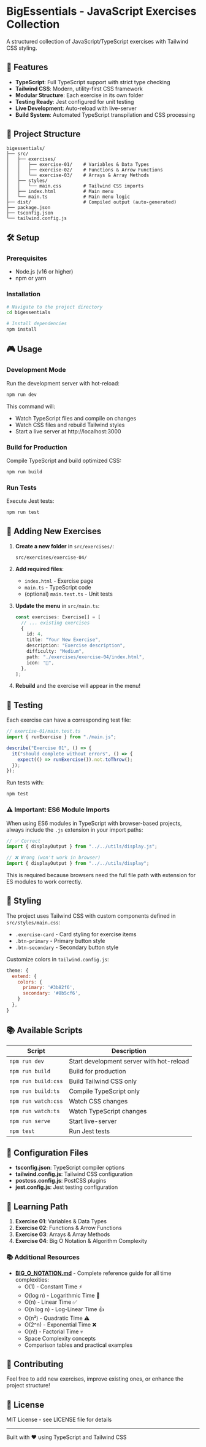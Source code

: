 # BigEssentials - JavaScript Exercises Collection

A structured collection of JavaScript/TypeScript exercises with Tailwind CSS styling.

## 🚀 Features

- **TypeScript**: Full TypeScript support with strict type checking
- **Tailwind CSS**: Modern, utility-first CSS framework
- **Modular Structure**: Each exercise in its own folder
- **Testing Ready**: Jest configured for unit testing
- **Live Development**: Auto-reload with live-server
- **Build System**: Automated TypeScript transpilation and CSS processing

## 📁 Project Structure

```
bigessentials/
├── src/
│   ├── exercises/
│   │   ├── exercise-01/    # Variables & Data Types
│   │   ├── exercise-02/    # Functions & Arrow Functions
│   │   └── exercise-03/    # Arrays & Array Methods
│   ├── styles/
│   │   └── main.css        # Tailwind CSS imports
│   ├── index.html          # Main menu
│   └── main.ts             # Main menu logic
├── dist/                   # Compiled output (auto-generated)
├── package.json
├── tsconfig.json
└── tailwind.config.js
```

## 🛠️ Setup

### Prerequisites

- Node.js (v16 or higher)
- npm or yarn

### Installation

```bash
# Navigate to the project directory
cd bigessentials

# Install dependencies
npm install
```

## 🎮 Usage

### Development Mode

Run the development server with hot-reload:

```bash
npm run dev
```

This command will:

- Watch TypeScript files and compile on changes
- Watch CSS files and rebuild Tailwind styles
- Start a live server at http://localhost:3000

### Build for Production

Compile TypeScript and build optimized CSS:

```bash
npm run build
```

### Run Tests

Execute Jest tests:

```bash
npm run test
```

## 📝 Adding New Exercises

1. **Create a new folder** in `src/exercises/`:

   ```
   src/exercises/exercise-04/
   ```

2. **Add required files**:

   - `index.html` - Exercise page
   - `main.ts` - TypeScript code
   - (optional) `main.test.ts` - Unit tests

3. **Update the menu** in `src/main.ts`:

   ```typescript
   const exercises: Exercise[] = [
     // ... existing exercises
     {
       id: 4,
       title: "Your New Exercise",
       description: "Exercise description",
       difficulty: "Medium",
       path: "./exercises/exercise-04/index.html",
       icon: "🎯",
     },
   ];
   ```

4. **Rebuild** and the exercise will appear in the menu!

## 🧪 Testing

Each exercise can have a corresponding test file:

```typescript
// exercise-01/main.test.ts
import { runExercise } from "./main.js";

describe("Exercise 01", () => {
  it("should complete without errors", () => {
    expect(() => runExercise()).not.toThrow();
  });
});
```

Run tests with:

```bash
npm test
```

### ⚠️ Important: ES6 Module Imports

When using ES6 modules in TypeScript with browser-based projects, always include the `.js` extension in your import paths:

```typescript
// ✅ Correct
import { displayOutput } from "../../utils/display.js";

// ❌ Wrong (won't work in browser)
import { displayOutput } from "../../utils/display";
```

This is required because browsers need the full file path with extension for ES modules to work correctly.

## 🎨 Styling

The project uses Tailwind CSS with custom components defined in `src/styles/main.css`:

- `.exercise-card` - Card styling for exercise items
- `.btn-primary` - Primary button style
- `.btn-secondary` - Secondary button style

Customize colors in `tailwind.config.js`:

```javascript
theme: {
  extend: {
    colors: {
      primary: '#3b82f6',
      secondary: '#8b5cf6',
    }
  },
}
```

## 📚 Available Scripts

| Script              | Description                              |
| ------------------- | ---------------------------------------- |
| `npm run dev`       | Start development server with hot-reload |
| `npm run build`     | Build for production                     |
| `npm run build:css` | Build Tailwind CSS only                  |
| `npm run build:ts`  | Compile TypeScript only                  |
| `npm run watch:css` | Watch CSS changes                        |
| `npm run watch:ts`  | Watch TypeScript changes                 |
| `npm run serve`     | Start live-server                        |
| `npm test`          | Run Jest tests                           |

## 🔧 Configuration Files

- **tsconfig.json**: TypeScript compiler options
- **tailwind.config.js**: Tailwind CSS configuration
- **postcss.config.js**: PostCSS plugins
- **jest.config.js**: Jest testing configuration

## 📖 Learning Path

1. **Exercise 01**: Variables & Data Types
2. **Exercise 02**: Functions & Arrow Functions
3. **Exercise 03**: Arrays & Array Methods
4. **Exercise 04**: Big O Notation & Algorithm Complexity

### 📚 Additional Resources

- **[BIG_O_NOTATION.md](./src/exercises/exercise-04/docs/BIG_O_NOTATION.md)** - Complete reference guide for all time complexities:
  - O(1) - Constant Time ⚡
  - O(log n) - Logarithmic Time 🚀
  - O(n) - Linear Time ✅
  - O(n log n) - Log-Linear Time 👍
  - O(n²) - Quadratic Time ⚠️
  - O(2^n) - Exponential Time ❌
  - O(n!) - Factorial Time 💀
  - Space Complexity concepts
  - Comparison tables and practical examples

## 🤝 Contributing

Feel free to add new exercises, improve existing ones, or enhance the project structure!

## 📄 License

MIT License - see LICENSE file for details

---

Built with ❤️ using TypeScript and Tailwind CSS
